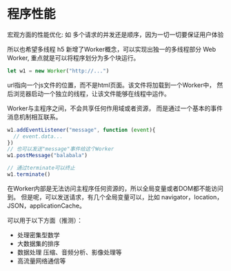# 程序性能

宏观方面的性能优化:
  如 多个请求的并发还是顺序，因为一切一切要保证用户体验
  
所以也希望多线程
h5 新增了Worker概念，可以实现出独一的多线程部分 Web Worker,
重点就是可以将程序划分为多个块运行。

```js
let w1 = new Worker("http://...")
```
url指向一个js文件的位置，而不是html页面。该文件将加载到一个Worker中，
然后浏览器启动一个独立的线程，让该文件能够在线程中运作。

Worker与主程序之间，不会共享任何作用域或者资源，
而是通过一个基本的事件消息机制相互联系。

```js
w1.addEventListener("message", function (event){
  // event.data...
})
// 也可以发送"message"事件给这个Worker
w1.postMessage("balabala")

// 通过terminate可以终止
w1.terminate()
```
在Worker内部是无法访问主程序任何资源的，所以全局变量或者DOM都不能访问到。
但是呢，可以发送请求，有几个全局变量可以，比如 navigator，location，JSON，applicationCache。

可以用于以下方面（推测）：
- 处理密集型数学
- 大数据集的排序
- 数据处理 压缩、音频分析、影像处理等
- 高流量网络通信等



